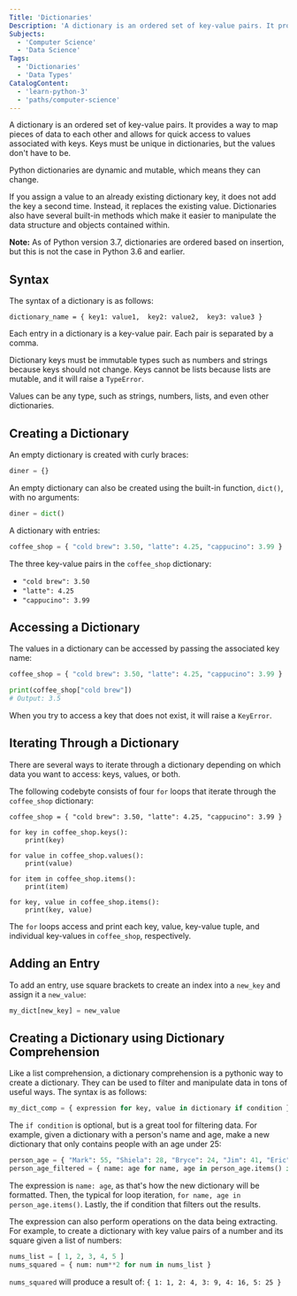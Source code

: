 ```yaml
---
Title: 'Dictionaries'
Description: 'A dictionary is an ordered set of key-value pairs. It provides a way to map pieces of data to each other and allows for quick access to values associated to keys.'
Subjects:
  - 'Computer Science'
  - 'Data Science'
Tags:
  - 'Dictionaries'
  - 'Data Types'
CatalogContent:
  - 'learn-python-3'
  - 'paths/computer-science'
---
```


A dictionary is an ordered set of key-value pairs. It provides a way to map pieces of data to each other and allows for quick access to values associated with keys. Keys must be unique in dictionaries, but the values don't have to be.

Python dictionaries are dynamic and mutable, which means they can change.

If you assign a value to an already existing dictionary key, it does not add the key a second time. Instead, it replaces the existing value. Dictionaries also have several built-in methods which make it easier to manipulate the data structure and objects contained within.

**Note:** As of Python version 3.7, dictionaries are ordered based on insertion, but this is not the case in Python 3.6 and earlier.

## Syntax

The syntax of a dictionary is as follows:

```pseudo
dictionary_name = { key1: value1,  key2: value2,  key3: value3 }
```

Each entry in a dictionary is a key-value pair. Each pair is separated by a comma.

Dictionary keys must be immutable types such as numbers and strings because keys should not change. Keys cannot be lists because lists are mutable, and it will raise a `TypeError`.

Values can be any type, such as strings, numbers, lists, and even other dictionaries.

## Creating a Dictionary

An empty dictionary is created with curly braces:

```py
diner = {}
```

An empty dictionary can also be created using the built-in function, `dict()`, with no arguments:

```py
diner = dict()
```

A dictionary with entries:

```py
coffee_shop = { "cold brew": 3.50, "latte": 4.25, "cappucino": 3.99 }
```

The three key-value pairs in the `coffee_shop` dictionary:

- `"cold brew": 3.50`
- `"latte": 4.25`
- `"cappucino": 3.99`

## Accessing a Dictionary

The values in a dictionary can be accessed by passing the associated key name:

```py
coffee_shop = { "cold brew": 3.50, "latte": 4.25, "cappucino": 3.99 }

print(coffee_shop["cold brew"])
# Output: 3.5
```

When you try to access a key that does not exist, it will raise a `KeyError`.

## Iterating Through a Dictionary

There are several ways to iterate through a dictionary depending on which data you want to access: keys, values, or both.

The following codebyte consists of four `for` loops that iterate through the `coffee_shop` dictionary:

```codebyte/py
coffee_shop = { "cold brew": 3.50, "latte": 4.25, "cappucino": 3.99 }

for key in coffee_shop.keys():
    print(key)

for value in coffee_shop.values():
    print(value)

for item in coffee_shop.items():
    print(item)

for key, value in coffee_shop.items():
    print(key, value)
```

The `for` loops access and print each key, value, key-value tuple, and individual key-values in `coffee_shop`, respectively.

## Adding an Entry

To add an entry, use square brackets to create an index into a `new_key` and assign it a `new_value`:

```py
my_dict[new_key] = new_value
```

## Creating a Dictionary using Dictionary Comprehension

Like a list comprehension, a dictionary comprehension is a pythonic way to create a dictionary. They can be used to filter and manipulate data in tons of useful ways. The syntax is as follows:

```py
my_dict_comp = { expression for key, value in dictionary if condition }
```

The `if condition` is optional, but is a great tool for filtering data. For example, given a dictionary with a person's name and age, make a new dictionary that only contains people with an age under 25:

```py
person_age = { "Mark": 55, "Shiela": 28, "Bryce": 24, "Jim": 41, "Eric": 33, "Ally": 23 }
person_age_filtered = { name: age for name, age in person_age.items() if age < 25 }
```

The expression is `name: age`, as that's how the new dictionary will be formatted. Then, the typical for loop iteration, `for name, age in person_age.items()`. Lastly, the if condition that filters out the results.

The expression can also perform operations on the data being extracting. For example, to create a dictionary with key value pairs of a number and its square given a list of numbers:

```py
nums_list = [ 1, 2, 3, 4, 5 ]
nums_squared = { num: num**2 for num in nums_list }
```

`nums_squared` will produce a result of: `{ 1: 1, 2: 4, 3: 9, 4: 16, 5: 25 }`
